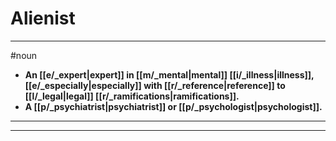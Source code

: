 # Alienist
---
#noun
- **An [[e/_expert|expert]] in [[m/_mental|mental]] [[i/_illness|illness]], [[e/_especially|especially]] with [[r/_reference|reference]] to [[l/_legal|legal]] [[r/_ramifications|ramifications]].**
- **A [[p/_psychiatrist|psychiatrist]] or [[p/_psychologist|psychologist]].**
---
---
